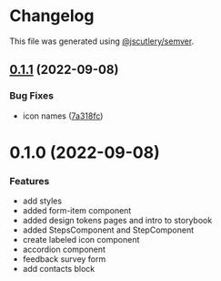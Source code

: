 # Changelog

This file was generated using [@jscutlery/semver](https://github.com/jscutlery/semver).

## [0.1.1](https://stash.ria.ee/scm/sun/veera-components/compare/assets-0.1.0...assets-0.1.1) (2022-09-08)


### Bug Fixes

* icon names ([7a318fc](https://stash.ria.ee/scm/sun/veera-components/commits/7a318fc9e2712c08a2996b6f0113cc4a9e46feeb))



# 0.1.0 (2022-09-08)


### Features

* add styles
* added form-item component
* added design tokens pages and intro to storybook
* added StepsComponent and StepComponent
* create labeled icon component
* accordion component
* feedback survey form
* add contacts block
